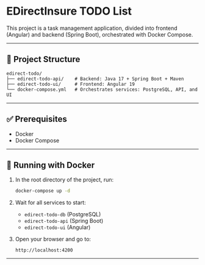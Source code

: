 # EDirectInsure TODO List

This project is a task management application, divided into frontend (Angular) and backend (Spring Boot), orchestrated with Docker Compose.

---

## 🧱 Project Structure

```text
edirect-todo/
├── edirect-todo-api/    # Backend: Java 17 + Spring Boot + Maven
├── edirect-todo-ui/     # Frontend: Angular 19
└── docker-compose.yml   # Orchestrates services: PostgreSQL, API, and UI
```

---

## ✅ Prerequisites

- Docker
- Docker Compose

---

## 🚀 Running with Docker

1. In the root directory of the project, run:

   ```bash
   docker-compose up -d
   ```

2. Wait for all services to start:

   - `edirect-todo-db` (PostgreSQL)  
   - `edirect-todo-api` (Spring Boot)  
   - `edirect-todo-ui` (Angular)

3. Open your browser and go to:

   ```
   http://localhost:4200
   ```

---

